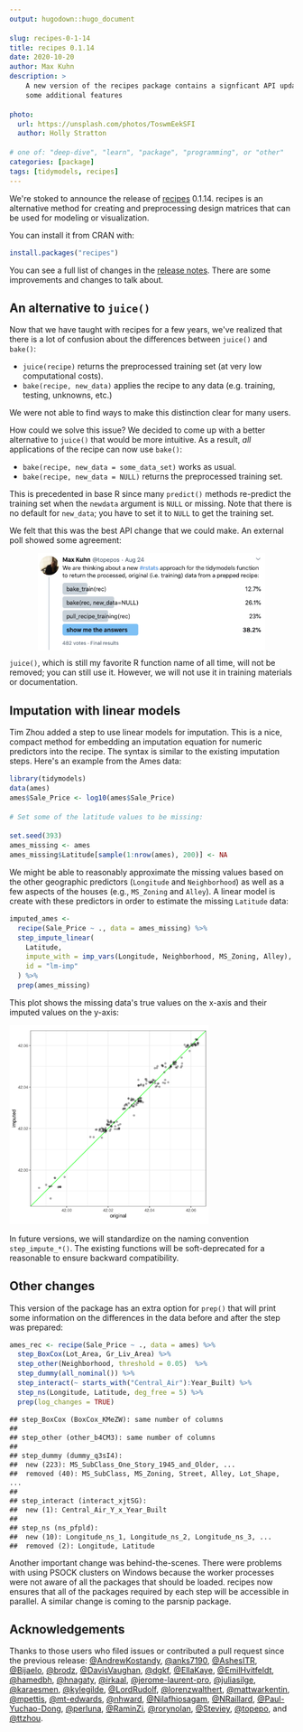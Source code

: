 ```yaml
---
output: hugodown::hugo_document

slug: recipes-0-1-14
title: recipes 0.1.14
date: 2020-10-20
author: Max Kuhn
description: >
    A new version of the recipes package contains a signficant API update and 
    some additional features 

photo:
  url: https://unsplash.com/photos/ToswmEekSFI
  author: Holly Stratton

# one of: "deep-dive", "learn", "package", "programming", or "other"
categories: [package] 
tags: [tidymodels, recipes]
---
```




We're stoked to announce the release of [recipes](https://recipes.tidymodels.org) 0.1.14. recipes is an alternative method for creating and preprocessing design matrices that can be used for modeling or visualization. 

You can install it from CRAN with:


```r
install.packages("recipes")
```

You can see a full list of changes in the [release notes](https://recipes.tidymodels.org/news/index.html). There are some improvements and changes to talk about. 

## An alternative to `juice()`

Now that we have taught with recipes for a few years, we've realized that there is a lot of  confusion about the differences between `juice()` and `bake()`:

* `juice(recipe)` returns the preprocessed training set (at very low computational costs).
* `bake(recipe, new_data)` applies the recipe to any data (e.g. training, testing, unknowns, etc.)

We were not able to find ways to make this distinction clear for many users. 

How could we solve this issue? We decided to come up with a better alternative to `juice()`  that would be more intuitive. As a result,  _all_ applications of the recipe can now use `bake()`: 

* `bake(recipe, new_data = some_data_set)` works as usual. 
* `bake(recipe, new_data = NULL)` returns the preprocessed training set. 

This is precedented in base R since many `predict()` methods re-predict the training set when the `newdata` argument is `NULL` or missing. Note that there is no default for `new_data`; you have to set it to `NULL` to get the training set. 

We felt that this was the best API change that we could make. An external poll showed some agreement: 

<img src="juice-poll.png" title="plot of chunk poll" alt="plot of chunk poll" width="80%" style="display: block; margin: auto;" />

`juice()`, which is still my favorite R function name of all time, will not be removed; you can still use it. However, we will not use it in training materials or documentation. 

## Imputation with linear models

Tim Zhou added a step to use linear models for imputation. This is a nice, compact method for embedding an imputation equation for numeric predictors into the recipe. The syntax is similar to the existing imputation steps. Here's an example from the Ames data: 


```r
library(tidymodels)
data(ames)
ames$Sale_Price <- log10(ames$Sale_Price)

# Set some of the latitude values to be missing: 

set.seed(393)
ames_missing <- ames
ames_missing$Latitude[sample(1:nrow(ames), 200)] <- NA
```

We might be able to reasonably approximate the missing values based on the other geographic predictors (`Longitude` and `Neighborhood`) as well as a few aspects of the houses (e.g., `MS_Zoning` and `Alley`). A linear model is create with these predictors in order to estimate the missing `Latitude` data: 


```r
imputed_ames <-
  recipe(Sale_Price ~ ., data = ames_missing) %>%
  step_impute_linear(
    Latitude,
    impute_with = imp_vars(Longitude, Neighborhood, MS_Zoning, Alley), 
    id = "lm-imp"
  ) %>%
  prep(ames_missing)
```

This plot shows the missing data's true values on the x-axis and their imputed values on the y-axis: 

<img src="figure/plot-values-1.svg" title="plot of chunk plot-values" alt="plot of chunk plot-values" width="70%" />

In future versions, we will standardize on the naming convention `step_impute_*()`. The existing functions will be soft-deprecated for a reasonable to ensure backward compatibility.  
## Other changes

This version of the package has an extra option for `prep()` that will print some information on the differences in the data before and after the step was prepared: 


```r
ames_rec <- recipe(Sale_Price ~ ., data = ames) %>%
  step_BoxCox(Lot_Area, Gr_Liv_Area) %>%
  step_other(Neighborhood, threshold = 0.05)  %>%
  step_dummy(all_nominal()) %>%
  step_interact(~ starts_with("Central_Air"):Year_Built) %>%
  step_ns(Longitude, Latitude, deg_free = 5) %>% 
  prep(log_changes = TRUE)
```

```
## step_BoxCox (BoxCox_KMeZW): same number of columns
## 
## step_other (other_b4CM3): same number of columns
## 
## step_dummy (dummy_q3sI4): 
##  new (223): MS_SubClass_One_Story_1945_and_Older, ...
##  removed (40): MS_SubClass, MS_Zoning, Street, Alley, Lot_Shape, ...
## 
## step_interact (interact_xjtSG): 
##  new (1): Central_Air_Y_x_Year_Built
## 
## step_ns (ns_pfpld): 
##  new (10): Longitude_ns_1, Longitude_ns_2, Longitude_ns_3, ...
##  removed (2): Longitude, Latitude
```

Another important change was behind-the-scenes. There were problems with using PSOCK clusters on Windows because the worker processes were not aware of all the packages that should be loaded. recipes now ensures that all of the packages required by each step will be accessible in parallel. A similar change is coming to the parsnip package. 

## Acknowledgements

Thanks to those users who filed issues or contributed a pull request since the previous release: [&#x0040;AndrewKostandy](https://github.com/AndrewKostandy), [&#x0040;anks7190](https://github.com/anks7190), [&#x0040;AshesITR](https://github.com/AshesITR), [&#x0040;Bijaelo](https://github.com/Bijaelo), [&#x0040;brodz](https://github.com/brodz), [&#x0040;DavisVaughan](https://github.com/DavisVaughan), [&#x0040;dgkf](https://github.com/dgkf), [&#x0040;EllaKaye](https://github.com/EllaKaye), [&#x0040;EmilHvitfeldt](https://github.com/EmilHvitfeldt), [&#x0040;hamedbh](https://github.com/hamedbh), [&#x0040;hnagaty](https://github.com/hnagaty), [&#x0040;irkaal](https://github.com/irkaal), [&#x0040;jerome-laurent-pro](https://github.com/jerome-laurent-pro), [&#x0040;juliasilge](https://github.com/juliasilge), [&#x0040;karaesmen](https://github.com/karaesmen), [&#x0040;kylegilde](https://github.com/kylegilde), [&#x0040;LordRudolf](https://github.com/LordRudolf), [&#x0040;lorenzwalthert](https://github.com/lorenzwalthert), [&#x0040;mattwarkentin](https://github.com/mattwarkentin), [&#x0040;mpettis](https://github.com/mpettis), [&#x0040;mt-edwards](https://github.com/mt-edwards), [&#x0040;nhward](https://github.com/nhward), [&#x0040;Nilafhiosagam](https://github.com/Nilafhiosagam), [&#x0040;NRaillard](https://github.com/NRaillard), [&#x0040;Paul-Yuchao-Dong](https://github.com/Paul-Yuchao-Dong), [&#x0040;perluna](https://github.com/perluna), [&#x0040;RaminZi](https://github.com/RaminZi), [&#x0040;rorynolan](https://github.com/rorynolan), [&#x0040;Steviey](https://github.com/Steviey), [&#x0040;topepo](https://github.com/topepo), and [&#x0040;ttzhou](https://github.com/ttzhou).

